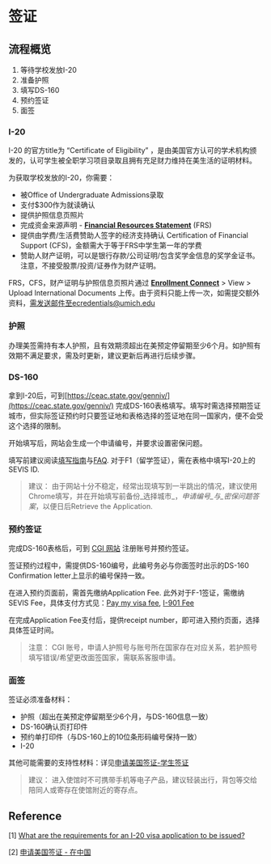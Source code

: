 # 签证

## 流程概览

1. 等待学校发放I-20
2. 准备护照
3. 填写DS-160
4. 预约签证
5. 面签

### I-20

I-20 的官方title为 “Certificate of Eligibility” ，是由美国官方认可的学术机构颁发的，认可学生被全职学习项目录取且拥有充足财力维持在美生活的证明材料。

为获取学校发放的I-20，你需要：

* 被Office of Undergraduate Admissions录取
* 支付$300作为就读确认
* 提供护照信息页照片
* 完成资金来源声明 - [**Financial Resources Statement**](https://admissions.umich.edu/frs) (FRS)
* 提供由学费/生活费赞助人签字的经济支持确认 Certification of Financial Support (CFS)，金额需大于等于FRS中学生第一年的学费
* 赞助人财产证明，可以是银行存款/公司证明/包含奖学金信息的奖学金证书。注意，不接受股票/投资/证券作为财产证明。

FRS，CFS，财产证明与护照信息页照片通过 [**Enrollment Connect**](https://enrollmentconnect.umich.edu/portal/appstatus) > View > Upload International Documents 上传。由于资料只能上传一次，如需提交额外资料，需发送邮件至ecredentials@umich.edu

### 护照

办理美签需持有本人护照，且有效期须超出在美预定停留期至少6个月。如护照有效期不满足要求，需及时更新，建议更新后再进行后续步骤。

### DS-160

拿到I-20后，可到[https://ceac.state.gov/genniv/](https://ceac.state.gov/genniv/) 完成DS-160表格填写。填写时需选择预期签证城市，但实际签证预约时只要签证地和表格选择的签证地在同一国家内，便不会受这个选择的限制。

开始填写后，网站会生成一个申请编号，并要求设置密保问题。

填写前建议阅读[填写指南](https://ceac.state.gov/GenNIV/Common/Instructions.aspx)与[FAQ](https://travel.state.gov/content/travel/en/us-visas/visa-information-resources/forms/ds-160-online-nonimmigrant-visa-application/ds-160-faqs.html). 对于F1（留学签证），需在表格中填写I-20上的SEVIS ID.

> 建议： 由于网站十分不稳定，经常出现填写到一半跳出的情况，建议使用Chrome填写，并在开始填写前备份\_选择城市\_，_申请编号\_与\_密保问题答案_，以便日后Retrieve the Application.

### 预约签证

完成DS-160表格后，可到 [CGI 网站](https://cgifederal.secure.force.com/) 注册账号并预约签证。

签证预约过程中，需提供DS-160编号，此编号务必与你面签时出示的DS-160 Confirmation letter上显示的编号保持一致。

在进入预约页面前，需首先缴纳Application Fee. 此外对于F-1签证，需缴纳SEVIS Fee，具体支付方式见：[Pay my visa fee](https://www.ustraveldocs.com/cn/cn-niv-paymentinfo.asp), [I-901 Fee](https://www.fmjfee.com/i901fee/index.html)

在完成Application Fee支付后，提供receipt number，即可进入预约页面，选择具体签证时间。

> 注意： CGI 账号，申请人护照号与账号所在国家存在对应关系，若护照号填写错误/希望更改面签国家，需联系客服申请。

### 面签

签证必须准备材料：

* 护照（超出在美预定停留期至少6个月，与DS-160信息一致）
* DS-160确认页打印件
* 预约单打印件（与DS-160上的10位条形码编号保持一致）
* I-20

其他可能需要的支持性材料：详见[申请美国签证-学生签证](https://www.ustraveldocs.com/cn\_zh/cn-niv-typefandm.asp)

> 建议： 进入使馆时不可携带手机等电子产品，建议轻装出行，背包等交给陪同人或寄存在使馆附近的寄存点。

## Reference

\[1] [What are the requirements for an I-20 visa application to be issued?](https://umich.custhelp.com/app/answers/detail/a\_id/1060/\~/requirements-before-i-20-can-be-issued)

\[2] [申请美国签证 - 在中国](https://www.ustraveldocs.com/cn\_zh/index.html?firstTime=No)
